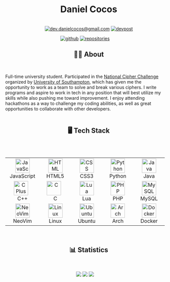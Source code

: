 <div id="user-content-toc" align="center">
  <ul align="center" style="list-style: none;">
    <summary align="center">
      <h1 align="center">Daniel Cocos</h1></br>
       <a href="mailto:dev.danielcocos@gmail.com"><img alt="dev.danielcocos@gmail.com" title="Gmail" src="https://custom-icon-badges.demolab.com/badge/-dev.danielcocos@gmail.com-C13535?style=for-the-badge&logoColor=white&logo=mail"/></a>
  <a href="https://devpost.com/Daniel-Cocos" target="blank"><img alt="devpost" src="https://img.shields.io/badge/Daniel Cocos-0077B5?style=for-the-badge&logo=devpost&logoColor=white" /></a>
    </summary>
  </ul>
</div>

<p align="center">
  <!--
    <img src="https://github-readme-stats.vercel.app/api?username=Daniel-Cocos&theme=transparent&hide_border=false&include_all_commits=true&count_private=true"/> </br>
  -->
  <a href="https://github.com/Daniel-Cocos"><img alt="github" title="github" src="https://custom-icon-badges.demolab.com/badge/-Github-1F222E?style=for-the-badge&logoColor=white&logo=github"/></a>
  <a href="https://github.com/Daniel-Cocos?tab=repositories&sort=stargazers"><img alt="repositories" title="Repositories" src="https://custom-icon-badges.demolab.com/badge/-Repos-1F222E?style=for-the-badge&logoColor=white&logo=repo"/></a>
</p>


<div id="user-content-toc" align="center">
  <ul align="center" style="list-style: none;">
    <summary align="center">
      <h2 align="center">🧑‍💻 About</h2></br>
    </summary>
  </ul>
</div>
Full-time university student. Participated in the <a href="https://www.cipherchallenge.org/">National Cipher Challenge</a> organized by <a href="https://www.southampton.ac.uk/">University of Southampton</a>, which has given me the opportunity to work as a team to solve and break various ciphers. I write programs and aspire to work in tech in any position that will best utilize my skills while also pushing me toward improvement. I enjoy attending hackathons as a way to challenge my coding abilities, as well as great opportunities to collaborate with other developers.
<br/>
<br/>

<div id="user-content-toc" align="center">
  <ul align="center" style="list-style: none;">
    <summary align="center">
      <h2 align="center">🖥️ Tech Stack</h2></br>
    </summary>
  </ul>
</div>
  
<div style="display: flex; align-items: flex-start; align: center">
  <table align="center">
    <tr>
      <td align="center" width="100">
        <a href="https://developer.mozilla.org/en-US/docs/Web/JavaScript">
          <img src="https://www.vectorlogo.zone/logos/javascript/javascript-icon.svg" alt="JavaScript" width="45" height="45" />
        </a>
        <br>JavaScript
      </td>
      <td align="center" width="100">
        <a href="https://developer.mozilla.org/en-US/docs/Web/HTML">
          <img src="https://www.vectorlogo.zone/logos/w3_html5/w3_html5-icon.svg" alt="HTML" width="45" height="45" />
        </a>
        <br>HTML5
      </td>
      <td align="center" width="100">
        <a href="https://developer.mozilla.org/en-US/docs/Web/CSS">
          <img src="https://www.vectorlogo.zone/logos/w3_css/w3_css-icon~old.svg" alt="CSS" width="45" height="45" />
        </a>
        <br>CSS3
      </td>
      <td align="center" width="100">
        <a href="https://www.python.org/">
          <img src="https://www.vectorlogo.zone/logos/python/python-icon.svg" alt="Python" width="45" height="45" />
        </a>
        <br>Python
      </td>
      <td align="center" width="100">
        <a href="https://www.oracle.com/java/">
          <img src="https://www.vectorlogo.zone/logos/java/java-icon.svg" alt="Java" width="45" height="45" />
        </a>
        <br>Java
      </td>
    </tr>
    <tr>
      <td align="center" width="100">
        <a href="https://isocpp.org/">
          <img align="center" alt="C Plus Plus" width="45" height="45" style="padding-right:10px;" src="https://cdn.jsdelivr.net/gh/devicons/devicon@latest/icons/cplusplus/cplusplus-original.svg"/>
        </a>
        <br>C++
      </td>
      <td align="center" width="100">
        <a href="https://isocpp.org/">
          <img align="center" alt="C" width="45" height="45" style="padding-right:10px;" src="https://cdn.jsdelivr.net/gh/devicons/devicon@latest/icons/c/c-original.svg"/>
        </a>
        <br>C
      </td>
      <td align="center" width="100">
        <a href="https://www.lua.org/">
          <img src="https://www.vectorlogo.zone/logos/lua/lua-icon.svg" alt="Lua" width="45" height="45" />
        </a>
        <br>Lua
      </td>
      <td align="center" width="100">
        <a href="https://www.php.net/">
          <img src="https://www.vectorlogo.zone/logos/php/php-icon.svg" alt="PHP" width="45" height="45" />
        </a>
        <br>PHP
      </td>
      <td align="center" width="100">
        <a href="https://www.mysql.com/">
          <img src="https://www.vectorlogo.zone/logos/mysql/mysql-icon.svg" alt="MySQL" width="45" height="45" />
        </a>
        <br>MySQL
      </td>
    </tr>
    <tr>
      <td align="center" width="100">
        <a href="https://neovim.io/">
          <img src="https://www.vectorlogo.zone/logos/neovimio/neovimio-icon.svg" alt="NeoVim" width="45" height="45" />
        </a>
        <br>NeoVim
      <td align="center" width="100">
        <a href="https://www.vectorlogo.zone/logos/linux/linux-icon.svg">
          <img src="https://www.vectorlogo.zone/logos/linux/linux-icon.svg" alt="Linux" width="45" height="45" />
        </a>
        <br>Linux
      </td>
      <td align="center" width="100">
        <a href="https://www.vectorlogo.zone/logos/ubuntu/ubuntu-icon.svg">
          <img src="https://www.vectorlogo.zone/logos/ubuntu/ubuntu-icon.svg" alt="Ubuntu" width="45" height="45" />
        </a>
        <br>Ubuntu
      </td>
      <td align="center" width="100">
        <a href="https://www.vectorlogo.zone/logos/archlinux/archlinux-icon.svg">
          <img src="https://www.vectorlogo.zone/logos/archlinux/archlinux-icon.svg" alt="Arch Linux" width="45" height="45" />
        </a>
        <br>Arch
      </td>
      <td align="center" width="100">
        <a href="https://www.vectorlogo.zone/logos/docker/docker-tile.svg">
          <img src="https://www.vectorlogo.zone/logos/docker/docker-tile.svg" alt="Docker" width="45" height="45" />
        </a>
        <br>Docker
      </td>
    </tr>
  </table>
</div>

</details>
<br/>

<div id="user-content-toc" align="center">
  <ul align="center" style="list-style: none;">
    <summary align="center">
      <h2 align="center">📊 Statistics</h2></br>
    </summary>
  </ul>
</div>
  
<p align="center">
 <img height="auto" width="auto" src ="https://github-readme-stats.vercel.app/api?username=Daniel-Cocos&show_icons=true&count_private=true&hide_border=true&hide=issues,contribs&bg_color=00000000&title_color=06909A&text_color=ffffff&icon_color=06909A">

<img height="auto" width="auto" src ="https://github-readme-stats.vercel.app/api/top-langs/?username=Daniel-Cocos&layout=compact&hide_border=true&bg_color=00000000&langs_count=6&hide=jupyter%20notebook,tex,css,php&exclude_repo=Pacman-AI&title_color=06909A&text_color=ffffff">

<img src ="https://github-readme-streak-stats.herokuapp.com?user=Daniel-Cocos&hide_border=true&background=00000000&stroke=06909A&ring=06909A&fire=06909A&currStreakLabel=06909A&sideNums=ffffff&currStreakNum=ffffff&dates=AAAAAA&sideLabels=ffffff">
